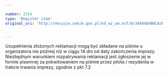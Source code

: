 ```yaml
---

number: 2314
type: 'Register item'
original_uri: 'http://decyzje.uokik.gov.pl/nd_wz_um.nsf/0/344D4D4BBCA30E4AC12578AB003538C2?OpenDocument'


---
```


Uzupełnienia złożonych reklamacji mogą być składane na piśmie u organizatora nie później niż w ciągu 14 dni od daty zakończenia imprezy. Niezbędnym warunkiem rozpatrywania reklamacji jest zgłoszenie jej w formie pisemnej za pokwitowaniem na piśmie przez pilota / rezydenta w trakcie trwania imprezy, zgodnie z pkt 7.2
